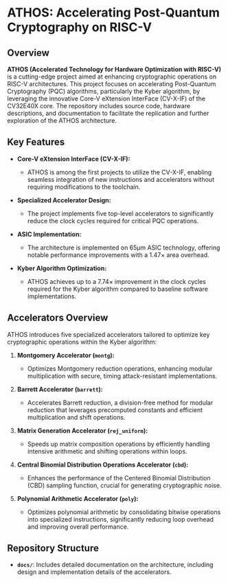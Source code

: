 # ATHOS: Accelerating Post-Quantum Cryptography on RISC-V

## Overview

**ATHOS (Accelerated Technology for Hardware Optimization with RISC-V)** is a cutting-edge project aimed at enhancing cryptographic operations on RISC-V architectures. This project focuses on accelerating Post-Quantum Cryptography (PQC) algorithms, particularly the Kyber algorithm, by leveraging the innovative Core-V eXtension InterFace (CV-X-IF) of the CV32E40X core. The repository includes source code, hardware descriptions, and documentation to facilitate the replication and further exploration of the ATHOS architecture.

## Key Features

- **Core-V eXtension InterFace (CV-X-IF):** 
  - ATHOS is among the first projects to utilize the CV-X-IF, enabling seamless integration of new instructions and accelerators without requiring modifications to the toolchain.

- **Specialized Accelerator Design:** 
  - The project implements five top-level accelerators to significantly reduce the clock cycles required for critical PQC operations.

- **ASIC Implementation:** 
  - The architecture is implemented on 65μm ASIC technology, offering notable performance improvements with a 1.47× area overhead.

- **Kyber Algorithm Optimization:** 
  - ATHOS achieves up to a 7.74× improvement in the clock cycles required for the Kyber algorithm compared to baseline software implementations.

## Accelerators Overview

ATHOS introduces five specialized accelerators tailored to optimize key cryptographic operations within the Kyber algorithm:

1. **Montgomery Accelerator (`montg`):**
   - Optimizes Montgomery reduction operations, enhancing modular multiplication with secure, timing attack-resistant implementations.

2. **Barrett Accelerator (`barrett`):**
   - Accelerates Barrett reduction, a division-free method for modular reduction that leverages precomputed constants and efficient multiplication and shift operations.

3. **Matrix Generation Accelerator (`rej_uniform`):**
   - Speeds up matrix composition operations by efficiently handling intensive arithmetic and shifting operations within loops.

4. **Central Binomial Distribution Operations Accelerator (`cbd`):**
   - Enhances the performance of the Centered Binomial Distribution (CBD) sampling function, crucial for generating cryptographic noise.

5. **Polynomial Arithmetic Accelerator (`poly`):**
   - Optimizes polynomial arithmetic by consolidating bitwise operations into specialized instructions, significantly reducing loop overhead and improving overall performance.

## Repository Structure

- **`docs/`**: Includes detailed documentation on the architecture, including design and implementation details of the accelerators.